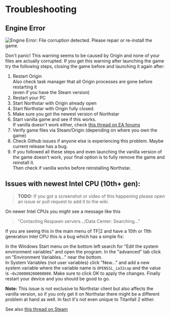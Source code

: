# Troubleshooting

## Engine Error

![Engine Error: File corruption detected. Please repair or re-install the game.](https://user-images.githubusercontent.com/39478251/147338706-74797220-7d7f-4c81-9ba0-d88e29a2a1e2.png)

Don't panic! This warning seems to be caused by Origin and none of your files are actually corrupted. If you get this warning after launching the game try the following steps, closing the game before and launching it again  after:

1. Restart Origin  
   Also check task manager that all Origin processes are gone before restarting it  
   (even if you have the Steam version)
2. Restart your PC
3. Start Northstar with Origin already open
4. Start Northstar with Origin fully closed.
5. Make sure you got the newest version of Northstar
6. Start vanilla game and see if this works.  
   If vanilla doesn't work either, check [this thread on EA forums](https://answers.ea.com/t5/Titanfall-2/Titanfall-2-Wont-Laumch-DLL-file-issue/td-p/5660909)
7. Verify game files via Steam/Origin (depending on where you own the game)
8. Check Github issues if anyone else is experiencing this problem. Maybe current release has a bug.
9. If you followed all these steps and even launching the vanilla version of the game doesn't work, your final option is to fully remove the game and reinstall it.  
   Then check if vanilla works before reinstalling Northstar.

## Issues with newest Intel CPU (10th+ gen):

> **TODO:** If you got a screenshot or video of this happening please open an issue or pull request to add it to the wiki.

On newer Intel CPUs you might see a message like this

> "Contacting Respawn servers.../Data Center: Searching..."

If you are seeing this in the main menu of TF|2 and have a 10th or 11th generation Intel CPU this is a bug which has a simple fix:

In the Windows Start menu on the bottom left search for "Edit the system environment variables" and open the program. In the "advanced" tab click on "Environment Variables..." near the bottom.  
In System Variables (not user variables) click "New..." and add a new system variable where the variable name is `OPENSSL_ia32cap` and the value is `~0x200000200000000`. Make sure to click OK to apply the changes. Finally restart your device and you should be good to go.

**Note:** This issue is not exclusive to Northstar client but also affects the vanilla version, so if you only get it on Northstar there might be a different problem at hand as well. In fact it's not even unique to Titanfall 2 either.

See also [this thread on Steam](https://steamcommunity.com/app/1237970/discussions/0/3081016749018656768/)
